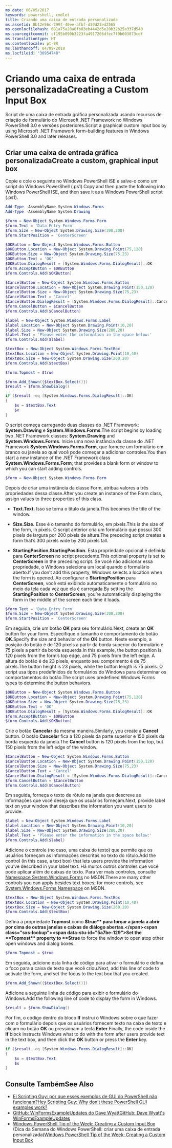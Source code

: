 ```yaml
---
ms.date: 06/05/2017
keywords: powershell, cmdlet
title: Criando uma caixa de entrada personalizada
ms.assetid: 0b12e56c-299f-40ee-afbf-d30d23ed2565
ms.openlocfilehash: 681a75a28a8fb03eb4442d5e20b32b25a337d540
ms.sourcegitcommit: cf195b090b3223fa4917206dfec7f0b603873cdf
ms.translationtype: HT
ms.contentlocale: pt-BR
ms.lasthandoff: 04/09/2018
ms.locfileid: "30954748"
---
```

# <a name="creating-a-custom-input-box"></a><span data-ttu-id="5a7be-103">Criando uma caixa de entrada personalizada</span><span class="sxs-lookup"><span data-stu-id="5a7be-103">Creating a Custom Input Box</span></span>

<span data-ttu-id="5a7be-104">Script de uma caixa de entrada gráfica personalizada usando recursos de criação de formulário do Microsoft .NET Framework no Windows PowerShell 3.0 e versões posteriores.</span><span class="sxs-lookup"><span data-stu-id="5a7be-104">Script a graphical custom input box by using Microsoft .NET Framework form-building features in Windows PowerShell 3.0 and later releases.</span></span>

## <a name="create-a-custom-graphical-input-box"></a><span data-ttu-id="5a7be-105">Criar uma caixa de entrada gráfica personalizada</span><span class="sxs-lookup"><span data-stu-id="5a7be-105">Create a custom, graphical input box</span></span>

<span data-ttu-id="5a7be-106">Copie e cole o seguinte no Windows PowerShell ISE e salve-o como um script do Windows PowerShell (.ps1).</span><span class="sxs-lookup"><span data-stu-id="5a7be-106">Copy and then paste the following into Windows PowerShell ISE, and then save it as a Windows PowerShell script (.ps1).</span></span>

```powershell
Add-Type -AssemblyName System.Windows.Forms
Add-Type -AssemblyName System.Drawing

$form = New-Object System.Windows.Forms.Form
$form.Text = 'Data Entry Form'
$form.Size = New-Object System.Drawing.Size(300,200)
$form.StartPosition = 'CenterScreen'

$OKButton = New-Object System.Windows.Forms.Button
$OKButton.Location = New-Object System.Drawing.Point(75,120)
$OKButton.Size = New-Object System.Drawing.Size(75,23)
$OKButton.Text = 'OK'
$OKButton.DialogResult = [System.Windows.Forms.DialogResult]::OK
$form.AcceptButton = $OKButton
$form.Controls.Add($OKButton)

$CancelButton = New-Object System.Windows.Forms.Button
$CancelButton.Location = New-Object System.Drawing.Point(150,120)
$CancelButton.Size = New-Object System.Drawing.Size(75,23)
$CancelButton.Text = 'Cancel'
$CancelButton.DialogResult = [System.Windows.Forms.DialogResult]::Cancel
$form.CancelButton = $CancelButton
$form.Controls.Add($CancelButton)

$label = New-Object System.Windows.Forms.Label
$label.Location = New-Object System.Drawing.Point(10,20)
$label.Size = New-Object System.Drawing.Size(280,20)
$label.Text = 'Please enter the information in the space below:'
$form.Controls.Add($label)

$textBox = New-Object System.Windows.Forms.TextBox
$textBox.Location = New-Object System.Drawing.Point(10,40)
$textBox.Size = New-Object System.Drawing.Size(260,20)
$form.Controls.Add($textBox)

$form.Topmost = $true

$form.Add_Shown({$textBox.Select()})
$result = $form.ShowDialog()

if ($result -eq [System.Windows.Forms.DialogResult]::OK)
{
    $x = $textBox.Text
    $x
}
```

<span data-ttu-id="5a7be-107">O script começa carregando duas classes do .NET Framework: **System.Drawing** e **System.Windows.Forms**.</span><span class="sxs-lookup"><span data-stu-id="5a7be-107">The script begins by loading two .NET Framework classes: **System.Drawing** and **System.Windows.Forms**.</span></span> <span data-ttu-id="5a7be-108">Inicie uma nova instância da classe do .NET Framework **System.Windows.Forms.Form**, que fornece um formulário em branco ou janela ao qual você pode começar a adicionar controles.</span><span class="sxs-lookup"><span data-stu-id="5a7be-108">You then start a new instance of the .NET Framework class **System.Windows.Forms.Form**; that provides a blank form or window to which you can start adding controls.</span></span>

```powershell
$form = New-Object System.Windows.Forms.Form
```

<span data-ttu-id="5a7be-109">Depois de criar uma instância da classe Form, atribua valores a três propriedades dessa classe.</span><span class="sxs-lookup"><span data-stu-id="5a7be-109">After you create an instance of the Form class, assign values to three properties of this class.</span></span>

- <span data-ttu-id="5a7be-110">**Text.**</span><span class="sxs-lookup"><span data-stu-id="5a7be-110">**Text.**</span></span> <span data-ttu-id="5a7be-111">Isso se torna o título da janela.</span><span class="sxs-lookup"><span data-stu-id="5a7be-111">This becomes the title of the window.</span></span>

- <span data-ttu-id="5a7be-112">**Size.**</span><span class="sxs-lookup"><span data-stu-id="5a7be-112">**Size.**</span></span> <span data-ttu-id="5a7be-113">Esse é o tamanho do formulário, em pixels.</span><span class="sxs-lookup"><span data-stu-id="5a7be-113">This is the size of the form, in pixels.</span></span> <span data-ttu-id="5a7be-114">O script anterior cria um formulário que possui 300 pixels de largura por 200 pixels de altura.</span><span class="sxs-lookup"><span data-stu-id="5a7be-114">The preceding script creates a form that’s 300 pixels wide by 200 pixels tall.</span></span>

- <span data-ttu-id="5a7be-115">**StartingPosition.**</span><span class="sxs-lookup"><span data-stu-id="5a7be-115">**StartingPosition.**</span></span> <span data-ttu-id="5a7be-116">Esta propriedade opcional é definida para **CenterScreen** no script precedente.</span><span class="sxs-lookup"><span data-stu-id="5a7be-116">This optional property is set to **CenterScreen** in the preceding script.</span></span> <span data-ttu-id="5a7be-117">Se você não adicionar essa propriedade, o Windows seleciona um local quando o formulário aberto.</span><span class="sxs-lookup"><span data-stu-id="5a7be-117">If you don’t add this property, Windows selects a location when the form is opened.</span></span> <span data-ttu-id="5a7be-118">Ao configurar o **StartingPosition** para **CenterScreen**, você está exibindo automaticamente o formulário no meio da tela cada vez que ela é carregada.</span><span class="sxs-lookup"><span data-stu-id="5a7be-118">By setting the **StartingPosition** to **CenterScreen**, you’re automatically displaying the form in the middle of the screen each time it loads.</span></span>

```powershell
$form.Text = 'Data Entry Form'
$form.Size = New-Object System.Drawing.Size(300,200)
$form.StartPosition = 'CenterScreen'
```

<span data-ttu-id="5a7be-119">Em seguida, crie um botão **OK** para seu formulário.</span><span class="sxs-lookup"><span data-stu-id="5a7be-119">Next, create an **OK** button for your form.</span></span> <span data-ttu-id="5a7be-120">Especifique o tamanho e comportamento do botão **OK**.</span><span class="sxs-lookup"><span data-stu-id="5a7be-120">Specify the size and behavior of the **OK** button.</span></span> <span data-ttu-id="5a7be-121">Neste exemplo, a posição do botão é de 120 pixels a partir da borda superior do formulário e 75 pixels a partir da borda esquerda.</span><span class="sxs-lookup"><span data-stu-id="5a7be-121">In this example, the button position is 120 pixels from the form’s top edge, and 75 pixels from the left edge.</span></span> <span data-ttu-id="5a7be-122">A altura do botão é de 23 pixels, enquanto seu comprimento é de 75 pixels.</span><span class="sxs-lookup"><span data-stu-id="5a7be-122">The button height is 23 pixels, while the button length is 75 pixels.</span></span> <span data-ttu-id="5a7be-123">O script usa tipos predefinidos de formulários do Windows para determinar os comportamentos do botão.</span><span class="sxs-lookup"><span data-stu-id="5a7be-123">The script uses predefined Windows Forms types to determine the button behaviors.</span></span>

```powershell
$OKButton = New-Object System.Windows.Forms.Button
$OKButton.Location = New-Object System.Drawing.Point(75,120)
$OKButton.Size = New-Object System.Drawing.Size(75,23)
$OKButton.Text = 'OK'
$OKButton.DialogResult = [System.Windows.Forms.DialogResult]::OK
$form.AcceptButton = $OKButton
$form.Controls.Add($OKButton)
```

<span data-ttu-id="5a7be-124">Crie o botão **Cancelar** da mesma maneira.</span><span class="sxs-lookup"><span data-stu-id="5a7be-124">Similarly, you create a **Cancel** button.</span></span> <span data-ttu-id="5a7be-125">O botão **Cancelar** fica a 120 pixels da parte superior e 150 pixels da borda esquerda da janela.</span><span class="sxs-lookup"><span data-stu-id="5a7be-125">The **Cancel** button is 120 pixels from the top, but 150 pixels from the left edge of the window.</span></span>

```powershell
$CancelButton = New-Object System.Windows.Forms.Button
$CancelButton.Location = New-Object System.Drawing.Point(150,120)
$CancelButton.Size = New-Object System.Drawing.Size(75,23)
$CancelButton.Text = 'Cancel'
$CancelButton.DialogResult = [System.Windows.Forms.DialogResult]::Cancel
$form.CancelButton = $CancelButton
$form.Controls.Add($CancelButton)
```

<span data-ttu-id="5a7be-126">Em seguida, forneça o texto de rótulo na janela que descreve as informações que você deseja que os usuários forneçam.</span><span class="sxs-lookup"><span data-stu-id="5a7be-126">Next, provide label text on your window that describes the information you want users to provide.</span></span>

```powershell
$label = New-Object System.Windows.Forms.Label
$label.Location = New-Object System.Drawing.Point(10,20)
$label.Size = New-Object System.Drawing.Size(280,20)
$label.Text = 'Please enter the information in the space below:'
$form.Controls.Add($label)
```

<span data-ttu-id="5a7be-127">Adicione o controle (no caso, uma caixa de texto) que permite que os usuários forneçam as informações descritas no texto do rótulo.</span><span class="sxs-lookup"><span data-stu-id="5a7be-127">Add the control (in this case, a text box) that lets users provide the information you’ve described in your label text.</span></span> <span data-ttu-id="5a7be-128">Há muitos outros controles que você pode aplicar além de caixas de texto. Para ver mais controles, consulte [Namespace System.Windows.Forms](http://msdn.microsoft.com/library/k50ex0x9(v=vs.110).aspx) no MSDN.</span><span class="sxs-lookup"><span data-stu-id="5a7be-128">There are many other controls you can apply besides text boxes; for more controls, see [System.Windows.Forms Namespace](http://msdn.microsoft.com/library/k50ex0x9(v=vs.110).aspx) on MSDN.</span></span>

```powershell
$textBox = New-Object System.Windows.Forms.TextBox
$textBox.Location = New-Object System.Drawing.Point(10,40)
$textBox.Size = New-Object System.Drawing.Size(260,20)
$form.Controls.Add($textBox)
```

<span data-ttu-id="5a7be-129">Defina a propriedade **Topmost** como **$true** para forçar a janela a abrir por cima de outras janelas e caixas de diálogo abertas.</span><span class="sxs-lookup"><span data-stu-id="5a7be-129">Set the **Topmost** property to **$true** to force the window to open atop other open windows and dialog boxes.</span></span>

```powershell
$form.Topmost = $true
```

<span data-ttu-id="5a7be-130">Em seguida, adicione esta linha de código para ativar o formulário e defina o foco para a caixa de texto que você criou.</span><span class="sxs-lookup"><span data-stu-id="5a7be-130">Next, add this line of code to activate the form, and set the focus to the text box that you created.</span></span>

```powershell
$form.Add_Shown({$textBox.Select()})
```

<span data-ttu-id="5a7be-131">Adicione a seguinte linha de código para exibir o formulário do Windows.</span><span class="sxs-lookup"><span data-stu-id="5a7be-131">Add the following line of code to display the form in Windows.</span></span>

```powershell
$result = $form.ShowDialog()
```

<span data-ttu-id="5a7be-132">Por fim, o código dentro do bloco **If** instrui o Windows sobre o que fazer com o formulário depois que os usuários fornecem texto na caixa de texto e clicam no botão **OK** ou pressionam a tecla **Enter**.</span><span class="sxs-lookup"><span data-stu-id="5a7be-132">Finally, the code inside the **If** block instructs Windows what to do with the form after users provide text in the text box, and then click the **OK** button or press the **Enter** key.</span></span>

```powershell
if ($result -eq [System.Windows.Forms.DialogResult]::OK)
{
    $x = $textBox.Text
    $x
}
```

## <a name="see-also"></a><span data-ttu-id="5a7be-133">Consulte Também</span><span class="sxs-lookup"><span data-stu-id="5a7be-133">See Also</span></span>

- [<span data-ttu-id="5a7be-134">Ei Scripting Guy: por que esses exemplos de GUI do PowerShell não funcionam?</span><span class="sxs-lookup"><span data-stu-id="5a7be-134">Hey Scripting Guy:  Why don’t these PowerShell GUI examples work?</span></span>](http://go.microsoft.com/fwlink/?LinkId=506644)
- [<span data-ttu-id="5a7be-135">GitHub: WinFormsExampleUpdates do Dave Wyatt</span><span class="sxs-lookup"><span data-stu-id="5a7be-135">GitHub: Dave Wyatt's WinFormsExampleUpdates</span></span>](https://github.com/dlwyatt/WinFormsExampleUpdates)
- <span data-ttu-id="5a7be-136">[Windows PowerShell Tip of the Week: Creating a Custom Input Box](http://technet.microsoft.com/library/ff730941.aspx) (Dica da Semana do Windows PowerShell: criar uma caixa de entrada personalizada)</span><span class="sxs-lookup"><span data-stu-id="5a7be-136">[Windows PowerShell Tip of the Week:  Creating a Custom Input Box](http://technet.microsoft.com/library/ff730941.aspx)</span></span>